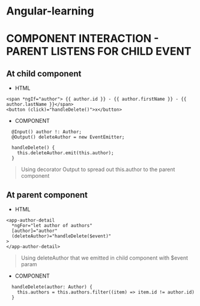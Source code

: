 # Angular-learning

# COMPONENT INTERACTION - PARENT LISTENS FOR CHILD EVENT

## At child component

- HTML
```
<span *ngIf="author"> {{ author.id }} - {{ author.firstName }} - {{ author.lastName }}</span>
<button (click)="handleDelete()">x</button>
```
- COMPONENT
```
  @Input() author !: Author;
  @Output() deleteAuthor = new EventEmitter;

  handleDelete() {
    this.deleteAuthor.emit(this.author);
  }
```
> Using decorator Output to spread out this.author to the parent component 
## At parent component
- HTML
``` 
<app-author-detail
  *ngFor="let author of authors"
  [author]="author"
  (deleteAuthor)="handleDelete($event)"
>
</app-author-detail>
```
> Using deleteAuthor that we emitted in child component with $event param
- COMPONENT
```
  handleDelete(author: Author) {
    this.authors = this.authors.filter((item) => item.id != author.id)
  }
```
